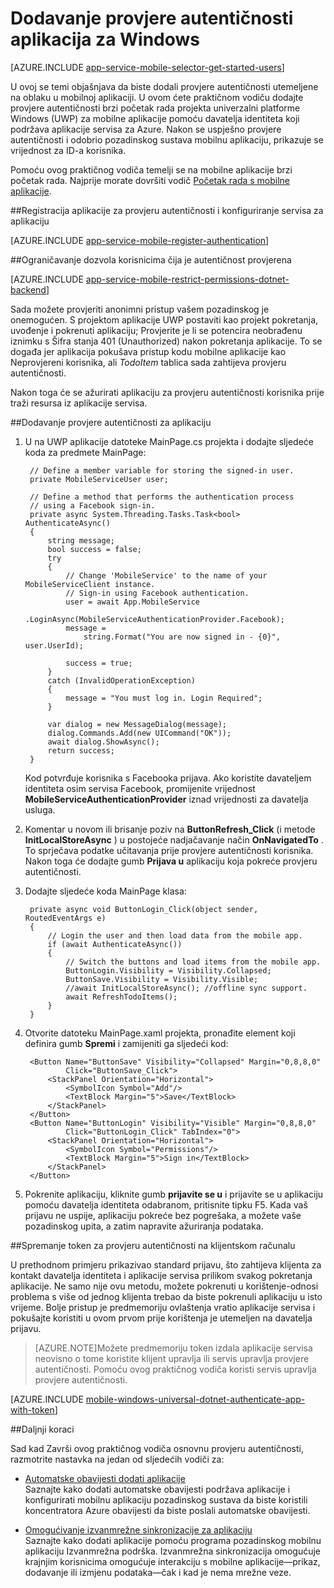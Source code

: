 <properties
    pageTitle="Dodavanje provjere autentičnosti u aplikaciju za univerzalni platforme Windows (UWP) | Azure mobilne aplikacije"
    description="Saznajte kako pomoću mobilne aplikacije za Azure aplikacija servis za provjeru autentičnosti korisnika aplikacije univerzalni platforme Windows (UWP) u različitim davatelji identiteta, uključujući: AAD, Google, Facebook, Twitter i Microsoft."
    services="app-service\mobile"
    documentationCenter="windows"
    authors="adrianhall"
    manager="erikre"
    editor=""/>

<tags
    ms.service="app-service-mobile"
    ms.workload="mobile"
    ms.tgt_pltfrm="mobile-windows"
    ms.devlang="dotnet"
    ms.topic="article"
    ms.date="10/01/2016"
    ms.author="adrianha"/>

# <a name="add-authentication-to-your-windows-app"></a>Dodavanje provjere autentičnosti aplikacija za Windows

[AZURE.INCLUDE [app-service-mobile-selector-get-started-users](../../includes/app-service-mobile-selector-get-started-users.md)]

U ovoj se temi objašnjava da biste dodali provjere autentičnosti utemeljene na oblaku u mobilnoj aplikaciji. U ovom ćete praktičnom vodiču dodajte provjere autentičnosti brzi početak rada projekta univerzalni platforme Windows (UWP) za mobilne aplikacije pomoću davatelja identiteta koji podržava aplikacije servisa za Azure. Nakon se uspješno provjere autentičnosti i odobrio pozadinskog sustava mobilnu aplikaciju, prikazuje se vrijednost za ID-a korisnika.

Pomoću ovog praktičnog vodiča temelji se na mobilne aplikacije brzi početak rada. Najprije morate dovršiti vodič [Početak rada s mobilne aplikacije](app-service-mobile-windows-store-dotnet-get-started.md).

##<a name="register"></a>Registracija aplikacije za provjeru autentičnosti i konfiguriranje servisa za aplikaciju

[AZURE.INCLUDE [app-service-mobile-register-authentication](../../includes/app-service-mobile-register-authentication.md)]

##<a name="permissions"></a>Ograničavanje dozvola korisnicima čija je autentičnost provjerena

[AZURE.INCLUDE [app-service-mobile-restrict-permissions-dotnet-backend](../../includes/app-service-mobile-restrict-permissions-dotnet-backend.md)]

Sada možete provjeriti anonimni pristup vašem pozadinskog je onemogućen. S projektom aplikacije UWP postaviti kao projekt pokretanja, uvođenje i pokrenuti aplikaciju; Provjerite je li se potencira neobrađenu iznimku s Šifra stanja 401 (Unauthorized) nakon pokretanja aplikacije. To se događa jer aplikacija pokušava pristup kodu mobilne aplikacije kao Neprovjereni korisnika, ali *TodoItem* tablica sada zahtijeva provjeru autentičnosti.

Nakon toga će se ažurirati aplikaciju za provjeru autentičnosti korisnika prije traži resursa iz aplikacije servisa.

##<a name="add-authentication"></a>Dodavanje provjere autentičnosti za aplikaciju

1. U na UWP aplikacije datoteke MainPage.cs projekta i dodajte sljedeće koda za predmete MainPage:
    
        // Define a member variable for storing the signed-in user. 
        private MobileServiceUser user;

        // Define a method that performs the authentication process
        // using a Facebook sign-in. 
        private async System.Threading.Tasks.Task<bool> AuthenticateAsync()
        {
            string message;
            bool success = false;
            try
            {
                // Change 'MobileService' to the name of your MobileServiceClient instance.
                // Sign-in using Facebook authentication.
                user = await App.MobileService
                    .LoginAsync(MobileServiceAuthenticationProvider.Facebook);
                message =
                    string.Format("You are now signed in - {0}", user.UserId);

                success = true;
            }
            catch (InvalidOperationException)
            {
                message = "You must log in. Login Required";
            }

            var dialog = new MessageDialog(message);
            dialog.Commands.Add(new UICommand("OK"));
            await dialog.ShowAsync();
            return success;
        }

    Kod potvrđuje korisnika s Facebooka prijava. Ako koristite davateljem identiteta osim servisa Facebook, promijenite vrijednost **MobileServiceAuthenticationProvider** iznad vrijednosti za davatelja usluga.

3. Komentar u novom ili brisanje poziv na **ButtonRefresh_Click** (i metode **InitLocalStoreAsync** ) u postojeće nadjačavanje način **OnNavigatedTo** . To sprječava podatke učitavanja prije provjere autentičnosti korisnika. Nakon toga će dodajte gumb **Prijava u** aplikaciju koja pokreće provjeru autentičnosti.

4. Dodajte sljedeće koda MainPage klasa:

        private async void ButtonLogin_Click(object sender, RoutedEventArgs e)
        {
            // Login the user and then load data from the mobile app.
            if (await AuthenticateAsync())
            {
                // Switch the buttons and load items from the mobile app.
                ButtonLogin.Visibility = Visibility.Collapsed;
                ButtonSave.Visibility = Visibility.Visible;
                //await InitLocalStoreAsync(); //offline sync support.
                await RefreshTodoItems();
            }
        }
        
5. Otvorite datoteku MainPage.xaml projekta, pronađite element koji definira gumb **Spremi** i zamijeniti ga sljedeći kod:

        <Button Name="ButtonSave" Visibility="Collapsed" Margin="0,8,8,0" 
                Click="ButtonSave_Click">
            <StackPanel Orientation="Horizontal">
                <SymbolIcon Symbol="Add"/>
                <TextBlock Margin="5">Save</TextBlock>
            </StackPanel>
        </Button>
        <Button Name="ButtonLogin" Visibility="Visible" Margin="0,8,8,0" 
                Click="ButtonLogin_Click" TabIndex="0">
            <StackPanel Orientation="Horizontal">
                <SymbolIcon Symbol="Permissions"/>
                <TextBlock Margin="5">Sign in</TextBlock> 
            </StackPanel>
        </Button>

9. Pokrenite aplikaciju, kliknite gumb **prijavite se u** i prijavite se u aplikaciju pomoću davatelja identiteta odabranom, pritisnite tipku F5. Kada vaš prijavu ne uspije, aplikaciju pokreće bez pogrešaka, a možete vaše pozadinskog upita, a zatim napravite ažuriranja podataka.


##<a name="tokens"></a>Spremanje token za provjeru autentičnosti na klijentskom računalu

U prethodnom primjeru prikazivao standard prijavu, što zahtijeva klijenta za kontakt davatelja identiteta i aplikacije servisa prilikom svakog pokretanja aplikacije. Ne samo nije ovu metodu, možete pokrenuti u korištenje-odnosi problema s više od jednog klijenta trebao da biste pokrenuli aplikaciju u isto vrijeme. Bolje pristup je predmemoriju ovlaštenja vratio aplikacije servisa i pokušajte koristiti u ovom prvom prije korištenja je utemeljen na davatelja prijavu.

>[AZURE.NOTE]Možete predmemoriju token izdala aplikacije servisa neovisno o tome koristite klijent upravlja ili servis upravlja provjere autentičnosti. Pomoću ovog praktičnog vodiča koristi servis upravlja provjere autentičnosti.

[AZURE.INCLUDE [mobile-windows-universal-dotnet-authenticate-app-with-token](../../includes/mobile-windows-universal-dotnet-authenticate-app-with-token.md)]

##<a name="next-steps"></a>Daljnji koraci

Sad kad Završi ovog praktičnog vodiča osnovnu provjeru autentičnosti, razmotrite nastavka na jedan od sljedećih vodiči za:

+ [Automatske obavijesti dodati aplikacije](app-service-mobile-windows-store-dotnet-get-started-push.md)  
  Saznajte kako dodati automatske obavijesti podržava aplikacije i konfigurirati mobilnu aplikaciju pozadinskog sustava da biste koristili koncentratora Azure obavijesti da biste poslali automatske obavijesti.

+ [Omogućivanje izvanmrežne sinkronizacije za aplikaciju](app-service-mobile-windows-store-dotnet-get-started-offline-data.md)  
  Saznajte kako dodati aplikacije pomoću programa pozadinskog mobilnu aplikaciju Izvanmrežna podrška. Izvanmrežna sinkronizacija omogućuje krajnjim korisnicima omogućuje interakciju s mobilne aplikacije&mdash;prikaz, dodavanje ili izmjenu podataka&mdash;čak i kad je nema mrežne veze.


<!-- URLs. -->
[Get started with your mobile app]: app-service-mobile-windows-store-dotnet-get-started.md

